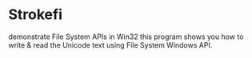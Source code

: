 # Strokefi
demonstrate File System APIs in Win32
this program shows you how to write & read the Unicode text using File System Windows API.
